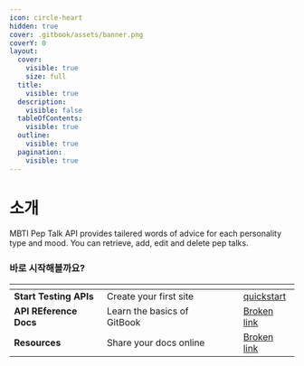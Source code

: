 ```yaml
---
icon: circle-heart
hidden: true
cover: .gitbook/assets/banner.png
coverY: 0
layout:
  cover:
    visible: true
    size: full
  title:
    visible: true
  description:
    visible: false
  tableOfContents:
    visible: true
  outline:
    visible: true
  pagination:
    visible: true
---
```


# 소개

MBTI Pep Talk API provides tailered words of advice for each personality type and mood. You can retrieve, add, edit and delete pep talks.

### 바로 시작해볼까요?

<table data-view="cards"><thead><tr><th></th><th></th><th data-hidden data-card-cover data-type="files"></th><th data-hidden></th><th data-hidden data-card-target data-type="content-ref"></th></tr></thead><tbody><tr><td><strong>Start Testing APIs</strong></td><td>Create your first site</td><td></td><td></td><td><a href="quickstart/">quickstart</a></td></tr><tr><td><strong>API REference</strong> <strong>Docs</strong></td><td>Learn the basics of GitBook</td><td></td><td></td><td><a href="broken-reference">Broken link</a></td></tr><tr><td><strong>Resources</strong></td><td>Share your docs online</td><td></td><td></td><td><a href="broken-reference">Broken link</a></td></tr></tbody></table>
